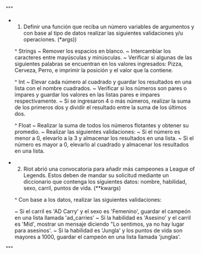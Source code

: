 """
* 1. Definir una función que reciba un número variables de argumentos y con base al tipo de datos realizar las siguientes validaciones y/u operaciones. (*args))

    ^ Strings
    ~ Remover los espacios en blanco.
    ~ Intercambiar los caracteres entre mayúsculas y minúsculas.
    ~ Verificar si algunas de las siguientes palabras se encuentran en los valores ingresados: Pizza, Cerveza, Perro, e imprimir la posición y el valor que la contiene.

    ^ Int
    ~ Elevar cada número al cuadrado y guardar los resultados en una lista con el nombre cuadrados.
    ~ Verificar si los números son pares o impares y guardar los valores en las listas pares e impares respectivamente.
    ~ Si se ingresaron 4 o más números, realizar la suma de los primeros dos y dividir el resultado entre la suma de los últimos dos.
    

    ^ Float
    ~ Realizar la suma de todos los números flotantes y obtener su promedio.
    ~ Realizar las siguientes validaciones:
        ~ Si el número es menor a 0, elevarlo a la 3 y almacenar los resultados en una lista.
        ~ Si el número es mayor a 0, elevarlo al cuadrado y almacenar los resultados en una lista.

* 2. Riot abrió una convocatoria para añadir más campeones a League of Legends. Estos deben de mandar su solicitud mediante un diccionario que contenga los siguientes datos: nombre, habilidad, sexo, carril, puntos de vida. (**kwargs)

    ^ Con base a los datos, realizar las siguientes validaciones:

    ~ Si el carril es 'AD Carry' y el sexo es 'Femenino', guardar el campeón en una lista llamada 'ad_carries'
    ~ Si la habilidad es 'Asesino' y el carril es 'Mid', mostrar un mensaje diciendo "Lo sentimos, ya no hay lugar para asesinos'.
    ~ Si la habilidad es 'Jungla' y los puntos de vida son mayores a 1000, guardar el campeón en una lista llamada 'junglas'.

"""